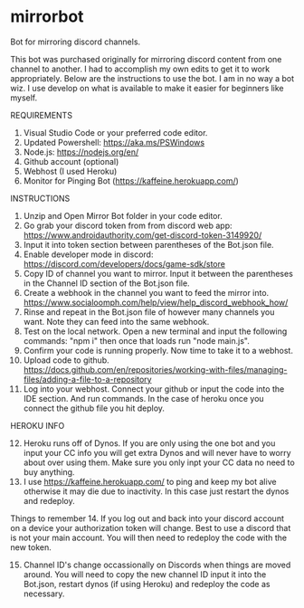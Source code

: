 # mirrorbot
Bot for mirroring discord channels.

This bot was purchased originally for mirroring discord content from one channel to another.  I had to accomplish my own edits to get it to work appropriately. Below are the instructions to use the bot.  I am in no way a bot wiz.  I use develop on what is available to make it easier for beginners like myself.

REQUIREMENTS

1.  Visual Studio Code or your preferred code editor.
2.  Updated Powershell:  https://aka.ms/PSWindows
3.  Node.js:  https://nodejs.org/en/
4.  Github account (optional)
5.  Webhost (I used Heroku)
6.  Monitor for Pinging Bot (https://kaffeine.herokuapp.com/)

INSTRUCTIONS

1.  Unzip and Open Mirror Bot folder in your code editor.
2.  Go grab your discord token from from discord web app: https://www.androidauthority.com/get-discord-token-3149920/
3.  Input it into token section between parentheses of the Bot.json file.
4.  Enable developer mode in discord:  https://discord.com/developers/docs/game-sdk/store
5.  Copy ID of channel you want to mirror.  Input it between the parentheses in the Channel ID section of the Bot.json file.
6.  Create a webhook in the channel you want to feed the mirror into.  https://www.socialoomph.com/help/view/help_discord_webhook_how/
7.  Rinse and repeat in the Bot.json file of however many channels you want.  Note they can feed into the same webhook.
8.  Test on the local network. Open a new terminal and input the following commands:  "npm i" then once that loads run "node main.js".
9.  Confirm your code is running properly.  Now time to take it to a webhost.
10.  Upload code to github.  https://docs.github.com/en/repositories/working-with-files/managing-files/adding-a-file-to-a-repository
11.  Log into your webhost.  Connect your github or input the code into the IDE section.  And run commands.  In the case of heroku once you connect the github file you hit deploy.  

HEROKU INFO

12.  Heroku runs off of Dynos.  If you are only using the one bot and you input your CC info you will get extra Dynos and will never have to worry about over using them.  Make sure you only inpt your CC data no need to buy anything.
13.  I use https://kaffeine.herokuapp.com/ to ping and keep my bot alive otherwise it may die due to inactivity.  In this case just restart the dynos and redeploy.


Things to remember
14.  If you log out and back into your discord account on a device your authorization token will change.  Best to use a discord that is not your main account.  You will then need to redeploy the code with the new token.

15.  Channel ID's change occassionally on Discords when things are moved around.  You will need to copy the new channel ID input it into the Bot.json, restart dynos (if using Heroku) and redeploy the code as necessary.   
